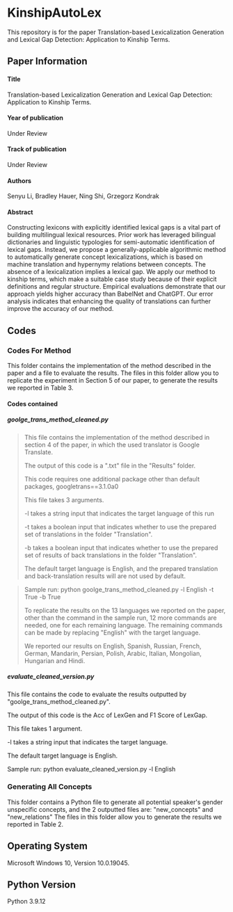 # KinshipAutoLex
This repository is for the paper Translation-based Lexicalization Generation and Lexical Gap Detection: Application to Kinship Terms.

## Paper Information

#### Title
Translation-based Lexicalization Generation and Lexical Gap Detection: Application to Kinship Terms.

#### Year of publication
Under Review

#### Track of publication

Under Review

#### Authors

Senyu Li, Bradley Hauer, Ning Shi, Grzegorz Kondrak

#### Abstract
Constructing lexicons with explicitly identified lexical gaps is a vital part of building multilingual lexical resources.
Prior work has leveraged bilingual dictionaries and linguistic typologies for semi-automatic identification of lexical gaps. 
Instead, we propose a generally-applicable algorithmic method 
to automatically generate concept lexicalizations,
which is based on machine translation 
and hypernymy relations between concepts.
The absence of a lexicalization implies a lexical gap. 
We apply our method to kinship terms, 
which make a suitable case study 
because of their explicit definitions and regular structure. 
Empirical evaluations demonstrate that our approach 
yields higher accuracy than
BabelNet
and ChatGPT. 
Our error analysis indicates 
that enhancing the quality of translations 
can further improve the accuracy of our method.

## Codes

### Codes For Method

This folder contains the implementation of the method described in the paper and a file to evaluate the results.
The files in this folder allow you to replicate the experiment in Section 5 of our paper, to generate the results we reported in Table 3.
#### Codes contained
##### goolge_trans_method_cleaned.py
> This file contains the implementation of the method described in section 4 of the paper, in which the used translator is Google Translate.
> 
> The output of this code is a ".txt" file in the "Results" folder.
> 
> This code requires one additional package other than default packages, googletrans==3.1.0a0
> 
> This file takes 3 arguments.
> 
> -l takes a string input that indicates the target language of this run
> 
> -t takes a boolean input that indicates whether to use the prepared set of translations in the folder "Translation".
> 
> -b takes a boolean input that indicates whether to use the prepared set of results of back translations in the folder "Translation".
> 
> The default target language is English, and the prepared translation and back-translation results will are not used by default.

> Sample run: python goolge_trans_method_cleaned.py -l English -t True -b True
> 
> To replicate the results on the 13 languages we reported on the paper, other than the command in the sample run, 12 more commands are needed, one for each remaining language.
> The remaining commands can be made by replacing "English" with the target language.
> 
> We reported our results on English, Spanish,	Russian,	French,	German,	Mandarin,	Persian,	Polish,	Arabic,	Italian,	Mongolian,	Hungarian and Hindi.   


##### evaluate_cleaned_version.py
This file contains the code to evaluate the results outputted by "goolge_trans_method_cleaned.py".

The output of this code is the Acc of LexGen and F1 Score of LexGap. 
 
This file takes 1 argument.

-l takes a string input that indicates the target language.

The default target language is English.

Sample run: python evaluate_cleaned_version.py -l English




### Generating All Concepts
This folder contains a Python file to generate all potential speaker's gender unspecific concepts, and the 2 outputted files are: "new_concepts" and "new_relations"
The files in this folder allow you to generate the results we reported in Table 2.

## Operating System
Microsoft Windows 10, Version 10.0.19045.

## Python Version
Python 3.9.12
